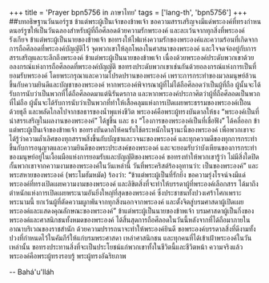 +++
title = 'Prayer bpn5756 in ภาษาไทย'
tags = ['lang-th', 'bpn5756']
+++
##บทอธิษฐานวันนอร์รูซ
	ข้าแต่พระผู้เป็นเจ้าของข้าพเจ้า  ขอความสรรเสริญจงมีแด่พระองค์ที่ทรงกำหนดนอร์รูซให้เป็นวันฉลองสำหรับผู้ที่ถือศีลอดด้วยความรักพระองค์ และละเว้นจากทุกสิ่งที่พระองค์รังเกียจ ข้าแต่พระผู้เป็นนายของข้าพเจ้า ขอทรงให้ไฟแห่งความรักของพระองค์และความร้อนที่เกิดจากการถือศีลอดที่พระองค์บัญญัติไว้ จุดพวกเขาให้ลุกโพลงในศาสนาของพระองค์ และใจจดจ่ออยู่กับการสรรเสริญและระลึกถึงพระองค์
	ข้าแต่พระผู้เป็นนายของข้าพเจ้า เนื่องด้วยพระองค์ประดับพวกเขาด้วยอลงกรณ์แห่งการถือศีลอดที่พระองค์บัญญัติ ขอทรงประดับพวกเขาเช่นกันด้วยอลงกรณ์แห่งการเป็นที่ยอมรับพระองค์ โดยพระกรุณาและความโปรดปรานของพระองค์ เพราะการกระทำของมวลมนุษย์ล้วนขึ้นกับความยินดีและบัญชาของพระองค์ หากพระองค์พิจารณาผู้ที่ไม่ได้ถือศีลอดว่าเป็นผู้ที่ถือ ผู้นั้นจะได้รับการนับว่าเป็นพวกที่ได้ถือศีลอดมาแต่นิรันดรกาล และหากพระองค์ประกาศิตว่าผู้ที่ถือศีลอดเป็นพวกที่ไม่ถือ ผู้นั้นจะได้รับการนับว่าเป็นพวกที่ทำให้เสื้อคลุมแห่งการเปิดเผยพระธรรมของพระองค์เปื้อนด้วยธุลี และพลัดไกลไปจากชลธารของน้ำพุแห่งชีวิต
	พระองค์คือพระผู้ทรงบันดาลให้ธง “พระองค์เป็นที่น่าสรรเสริญในผลงานของพระองค์” ได้ชูขึ้น และ ธง “โองการของพระองค์เป็นที่เชื่อฟัง” ได้คลี่ออก ข้าแต่พระผู้เป็นเจ้าของข้าพเจ้า ขอทรงบันดาลให้คนรับใช้ตระหนักในฐานะนี้ของพระองค์ เพื่อพวกเขาจะได้รู้ว่าความล้ำเลิศของทุกสรรพสิ่งขึ้นกับบัญชาและวจนะของพระองค์ และทุกความดีของทุกการกระทำขึ้นกับการอนุญาตและความยินดีของพระประสงค์ของพระองค์ และจะยอมรับว่าบังเหียนของการกระทำของมนุษย์อยู่ในเงื้อมมือแห่งการยอมรับและบัญญัติของพระองค์ ขอทรงทำให้พวกเขารู้ว่า ไม่มีสิ่งใดปิดกั้นพวกเขาจากความงามของพระองค์ในวันเหล่านี้ วันที่พระคริสต์ร้องอุทานว่า: เป็นของพระองค์” และพระสหายของพระองค์ (พระโมฮัมหมัด) ร้องว่า: “ข้าแต่พระผู้เป็นที่รักยิ่ง ขอความรุ่งโรจน์จงมีแด่พระองค์ที่ทรงเปิดเผยความงามของพระองค์ และลิขิตสิ่งที่จะทำให้บรรดาผู้ที่พระองค์เลือกสรร ได้มาถึงตำหนักแห่งการเปิดเผยพระนามอันยิ่งใหญ่ที่สุดของพระองค์ ซึ่งประชาชนทั้งปวงเศร้าโศกเพราะพระนามนี้ ยกเว้นผู้ที่ตัดความผูกพันจากทุกสิ่งนอกจากพระองค์ และตั้งจิตสู่บรมศาสดาผู้เปิดเผยพระองค์และแสดงคุณลักษณะของพระองค์” 
	ข้าแต่พระผู้เป็นนายของข้าพเจ้า บรมศาสดาผู้เป็นกิ่งของพระองค์และศาสนิกชนทั้งหมดของพระองค์ ได้สิ้นสุดการถือศีลอดในวันนี้หลังจากที่ได้ถือมาภายในอาณาบริเวณของราชสำนัก ด้วยความปรารถนาจะทำให้พระองค์ยินดี ขอพระองค์บรรดาลสิ่งที่ดีงามทั้งปวงที่กำหนดไว้ในคัมภีร์ให้แก่บรมพระศาสดา เหล่าศาสนิกชน และทุกคนที่ได้เข้าเฝ้าพระองค์ในวันเหล่านั้น ขอทรงประทานสิ่งที่จะเป็นประโยชน์แก่พวกเขาทั้งในชีวิตนี้และชีวิตหน้า
	ความจริงแล้วพระองค์คือพระผู้ทรงรอบรู้ พระผู้ทรงอัฉริยภาพ

-- Bahá'u'lláh
